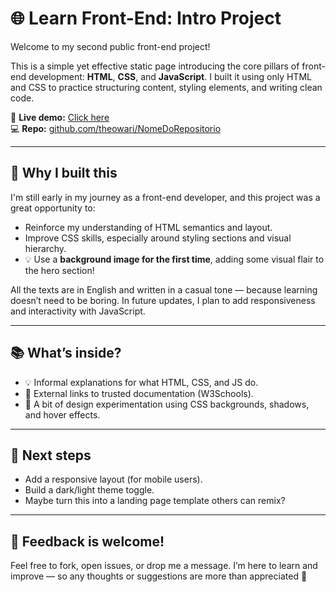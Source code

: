 # 🌐 Learn Front-End: Intro Project

Welcome to my second public front-end project!

This is a simple yet effective static page introducing the core pillars of front-end development: **HTML**, **CSS**, and **JavaScript**. I built it using only HTML and CSS to practice structuring content, styling elements, and writing clean code.

🔗 **Live demo:** [Click here](https://theowari.github.io/PLACEHOLDER-I-WILL-FIX-IT/)  
💻 **Repo:** [github.com/theowari/NomeDoRepositorio](https://github.com/theowari/PLACEHOLDER-I-WILL-FIX-IT)

---

## 🚀 Why I built this

I'm still early in my journey as a front-end developer, and this project was a great opportunity to:

- Reinforce my understanding of HTML semantics and layout.
- Improve CSS skills, especially around styling sections and visual hierarchy.
- 💡 Use a **background image for the first time**, adding some visual flair to the hero section!

All the texts are in English and written in a casual tone — because learning doesn’t need to be boring. In future updates, I plan to add responsiveness and interactivity with JavaScript.

---

## 📚 What’s inside?

- 💡 Informal explanations for what HTML, CSS, and JS do.
- 🔗 External links to trusted documentation (W3Schools).
- 🎨 A bit of design experimentation using CSS backgrounds, shadows, and hover effects.

---

## 📌 Next steps

- Add a responsive layout (for mobile users).
- Build a dark/light theme toggle.
- Maybe turn this into a landing page template others can remix?

---

## 🧪 Feedback is welcome!

Feel free to fork, open issues, or drop me a message. I’m here to learn and improve — so any thoughts or suggestions are more than appreciated 🙏
